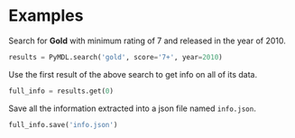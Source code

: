 # Examples

Search for **Gold** with minimum rating of 7 and released in the year of 2010.

```py
results = PyMDL.search('gold', score='7+', year=2010)
```

Use the first result of the above search to get info on all of its data.

```py
full_info = results.get(0)
```

Save all the information extracted into a json file named `info.json`.

```python
full_info.save('info.json')
```

